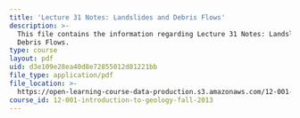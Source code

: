 ```yaml
---
title: 'Lecture 31 Notes: Landslides and Debris Flows'
description: >-
  This file contains the information regarding Lecture 31 Notes: Landslides and
  Debris Flows.
type: course
layout: pdf
uid: d3e109e28ea40d8e72855012d81221bb
file_type: application/pdf
file_location: >-
  https://open-learning-course-data-production.s3.amazonaws.com/12-001-introduction-to-geology-fall-2013/d3e109e28ea40d8e72855012d81221bb_MIT12_001F13_Lec31Notes.pdf
course_id: 12-001-introduction-to-geology-fall-2013
---
```

